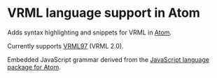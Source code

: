 # VRML language support in Atom

Adds syntax highlighting and snippets for
VRML in
[Atom](https://atom.io).

Currently supports
[VRML97](http://www.web3d.org/documents/specifications/14772/V2.0/index.html)
(VRML 2.0).

Embedded JavaScript grammar derived from the [JavaScript language package for
Atom](https://github.com/atom/language-javascript).
